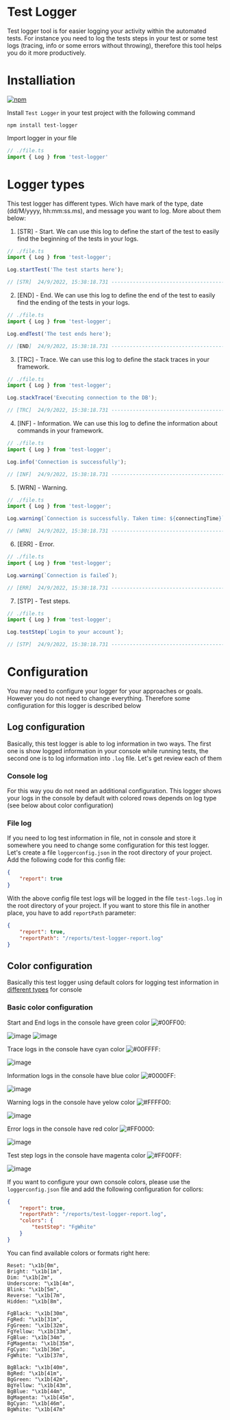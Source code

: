 # Test Logger

Test logger tool is for easier logging your activity within the automated tests. For instance you need to log the tests steps in your test or some test logs (tracing, info or some errors without throwing), therefore this tool helps you do it more productively.

# Installiation

[![npm](https://img.shields.io/npm/v/tests-logger?style=flat-square)](https://www.npmjs.com/package/tests-logger) 

Install `Test Logger` in your test project with the following command

```
npm install test-logger
```

Import logger in your file

```TypeScript
// ./file.ts
import { Log } from 'test-logger'
```
# Logger types

This test logger has different types. Wich have mark of the type, date (dd/M/yyyy, hh:mm:ss.ms), and message you want to log.
More about them below:

1. [STR] - Start. We can use this log to define the start of the test to easily find the beginning of the tests in your logs.

```TypeScript
// ./file.ts
import { Log } from 'test-logger';

Log.startTest('The test starts here');

// [STR]  24/9/2022, 15:38:18.731 --------------------------------------- The test starts here
```

2. [END] - End. We can use this log to define the end of the test to easily find the ending of the tests in your logs.

```TypeScript
// ./file.ts
import { Log } from 'test-logger';

Log.endTest('The test ends here');

// [END]  24/9/2022, 15:38:18.731 --------------------------------------- The test ends here
```

3. [TRC] - Trace. We can use this log to define the stack traces in your framework.

```TypeScript
// ./file.ts
import { Log } from 'test-logger';

Log.stackTrace('Executing connection to the DB');

// [TRC]  24/9/2022, 15:38:18.731 --------------------------------------- Executing connection to the DB
```

4. [INF] - Information. We can use this log to define the information about commands in your framework.

```TypeScript
// ./file.ts
import { Log } from 'test-logger';

Log.info('Connection is successfully');

// [INF]  24/9/2022, 15:38:18.731 --------------------------------------- Connection is successfully
```

5. [WRN] - Warning.

```TypeScript
// ./file.ts
import { Log } from 'test-logger';

Log.warning(`Connection is successfully. Taken time: ${connectingTime}`);

// [WRN]  24/9/2022, 15:38:18.731 --------------------------------------- Connection is successfully. Taken time: 0:8:64
```

6. [ERR] - Error.

```TypeScript
// ./file.ts
import { Log } from 'test-logger';

Log.warning(`Connection is failed`);

// [ERR]  24/9/2022, 15:38:18.731 --------------------------------------- Connection is failed
```

7. [STP] - Test steps.

```TypeScript
// ./file.ts
import { Log } from 'test-logger';

Log.testStep(`Login to your account`);

// [STP]  24/9/2022, 15:38:18.731 --------------------------------------- Login to your accoun
```

# Configuration

You may need to configure your logger for your approaches or goals. However you do not need to change everything. Therefore some configuration for this logger is described below

## Log configuration

Basically, this test logger is able to log information in two ways. The first one is show logged information in your console while running tests, the second one is to log information into `.log` file. Let's get review each of them

### Console log

For this way you do not need an additional configuration. This logger shows your logs in the console by default with colored rows depends on log type (see below about color configuration)

### File log

If you need to log test information in file, not in console and store it somewhere you need to change some configuration for this test logger. Let's create a file `loggerconfig.json` in the root directory of your project. Add the following code for this config file:

```JSON
{
    "report": true
}
```

With the above config file test logs will be logged in the file `test-logs.log` in the root directory of your project. If you want to store this file in another place, you have to add `reportPath` parameter:

```JSON
{
    "report": true,
    "reportPath": "/reports/test-logger-report.log"
}
```

## Color configuration

Basically this test logger using default colors for logging test information in [different types](https://github.com/holyaleks/test-logger/edit/master/README.md#logger-types) for console

### Basic color configuration

Start and End logs in the console have green color ![#00FF00](https://via.placeholder.com/10/00FF00/00FF00.png):

![image](https://user-images.githubusercontent.com/44750553/192115196-52a755da-87c1-4df5-92bc-a73e65391f73.png)
![image](https://user-images.githubusercontent.com/44750553/192115186-952fb2cc-8a47-49d7-b767-77edabe88a05.png)

Trace logs in the console have cyan color ![#00FFFF](https://via.placeholder.com/10/00FFFF/00FFFF.png):

![image](https://user-images.githubusercontent.com/44750553/192115284-da132363-fc7d-4994-87db-0c726a48b883.png)

Information logs in the console have blue color ![#0000FF](https://via.placeholder.com/10/0000FF/0000FF.png):

![image](https://user-images.githubusercontent.com/44750553/192115317-d38a9d80-f777-4c13-b1e7-538123ee02b7.png)

Warning logs in the console have yelow color ![#FFFF00](https://via.placeholder.com/10/FFFF00/FFFF00.png):

![image](https://user-images.githubusercontent.com/44750553/192115776-a542f871-5b49-4773-a172-4e17af10df76.png)

Error logs in the console have red color ![#FF0000](https://via.placeholder.com/10/FF0000/FF0000.png):

![image](https://user-images.githubusercontent.com/44750553/192116147-537aaf2a-1a34-47ce-95d2-c3e6227f38c7.png)

Test step logs in the console have magenta color ![#FF00FF](https://via.placeholder.com/10/FF00FF/FF00FF.png):

![image](https://user-images.githubusercontent.com/44750553/192116199-377d22f3-c5df-4187-9a85-65e1036fc85e.png)

If you want to configure your own console colors, please use the `loggerconfig.json` file and add the following configuration for collors:

```JSON
{
    "report": true,
    "reportPath": "/reports/test-logger-report.log",
    "colors": {
        "testStep": "FgWhite"
    }
}
```

You can find available colors or formats right here:

```
Reset: "\x1b[0m",
Bright: "\x1b[1m",
Dim: "\x1b[2m",
Underscore: "\x1b[4m",
Blink: "\x1b[5m",
Reverse: "\x1b[7m",
Hidden: "\x1b[8m",

FgBlack: "\x1b[30m",
FgRed: "\x1b[31m",
FgGreen: "\x1b[32m",
FgYellow: "\x1b[33m",
FgBlue: "\x1b[34m",
FgMagenta: "\x1b[35m",
FgCyan: "\x1b[36m",
FgWhite: "\x1b[37m",

BgBlack: "\x1b[40m",
BgRed: "\x1b[41m",
BgGreen: "\x1b[42m",
BgYellow: "\x1b[43m",
BgBlue: "\x1b[44m",
BgMagenta: "\x1b[45m",
BgCyan: "\x1b[46m",
BgWhite: "\x1b[47m"
```

